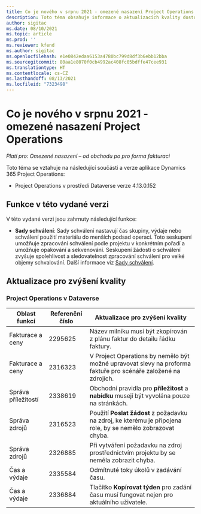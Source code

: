 ```yaml
---
title: Co je nového v srpnu 2021 - omezené nasazení Project Operations
description: Toto téma obsahuje informace o aktualizacích kvality dostupných ve vydání omezeného nasazení Project Operations v srpnu 2021.
author: sigitac
ms.date: 08/10/2021
ms.topic: article
ms.prod: ''
ms.reviewer: kfend
ms.author: sigitac
ms.openlocfilehash: e1e0842edaa6153a4780bc799d8df3b6ebb12bba
ms.sourcegitcommit: 80aa1e8070f0cb4992ac408fc05bdffe47cee931
ms.translationtype: HT
ms.contentlocale: cs-CZ
ms.lasthandoff: 08/13/2021
ms.locfileid: "7323498"
---
```

# <a name="whats-new-august-2021---project-operations-lite-deployment"></a>Co je nového v srpnu 2021 - omezené nasazení Project Operations

_Platí pro: Omezené nasazení – od obchodu po pro forma fakturaci_

Toto téma se vztahuje na následující součásti a verze aplikace Dynamics 365 Project Operations:

  - Project Operations v prostředí Dataverse verze 4.13.0.152

## <a name="features-included-in-this-release"></a>Funkce v této vydané verzi

V této vydané verzi jsou zahrnuty následující funkce:

- **Sady schválení**: Sady schválení nastavují čas skupiny, výdaje nebo schválení použití materiálu do menších podsad operací. Toto seskupení umožňuje zpracování schválení podle projektu v konkrétním pořadí a umožňuje opakování a sekvenování. Seskupení žádostí o schválení zvyšuje spolehlivost a sledovatelnost zpracování schválení pro velké objemy schvalování. Další informace viz [Sady schválení](../../approvals/approval-sets.md).

## <a name="quality-updates"></a>Aktualizace pro zvýšení kvality

### <a name="project-operations-on-dataverse"></a>Project Operations v Dataverse

| **Oblast funkcí** | **Referenční číslo** | **Aktualizace pro zvýšení kvality** |
| --- | --- | --- |
| Fakturace a ceny | 2295625 | Název milníku musí být zkopírován z plánu faktur do detailu řádku faktury. |
| Fakturace a ceny | 2316323 | V Project Operations by nemělo být možné upravovat slevy na proforma faktuře pro scénáře založené na zdrojích. |
|   Správa příležitostí | 2338619 | Obchodní pravidla pro **příležitost** a **nabídku** musejí být vyvolána pouze na stránkách. |
| Správa zdrojů | 2316523 | Použití **Poslat žádost** z požadavku na zdroj, ke kterému je připojena role, by se nemělo zobrazovat chyba. |
| Správa zdrojů | 2326885 | Při vytváření požadavku na zdroj prostřednictvím projektu by se neměla zobrazit chyba. |
| Čas a výdaje | 2335584 | Odmítnuté toky úkolů v zadávání času. |
| Čas a výdaje | 2336884 | Tlačítko **Kopírovat týden** pro zadání času musí fungovat nejen pro aktuálního uživatele. |
